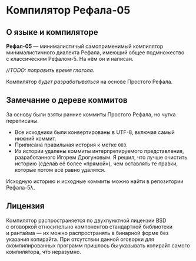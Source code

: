 # Компилятор Рефала-05
## О языке и компиляторе

**Рефал-05** — минималистичый самоприменимый компилятор минималистичного
диалекта Рефала, имеющий общее подмножество с классическим Рефалом-5.
На нём он и написан.

_//TODO: поправить время глагола._

Компилятор _будет разрабатываться_ на основе Простого Рефала.

## Замечание о дереве коммитов
За основу были взяты ранние коммиты Простого Рефала, но чутка переписаны.

* Все исходники были конвертированы в UTF-8, включая самый нижний коммит.
* Приписана правильная история к метке `003`.
* Из истории удалены коммиты интерпретируемого представления, разработанного
  Игорем Дрогуновым. Я решил, что лучше очистить историю (сделав её более
  «прямой»), чем оставлять те правки, которые потом всё равно удалятся.

Исходную историю и исходные коммиты можно найти в репозитории Рефала-5λ.

## Лицензия

Компилятор распространяется по двухпунктной лицензии BSD с оговоркой
относительно компонентов стандартной библиотеки и рантайма — их можно
распространять в бинарной форме без указания копирайта. При отсутствии данной
оговорки для скомпилированных программ пришлось бы указывать копирайт самого
компилятора, что неразумно.
